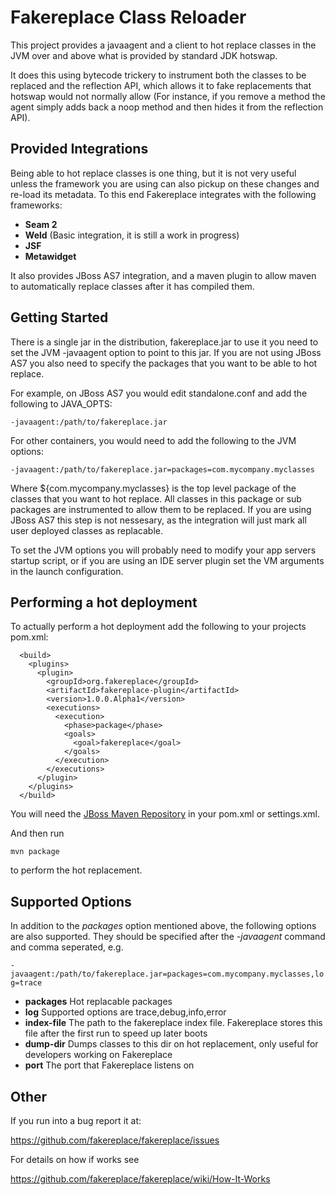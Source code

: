 Fakereplace Class Reloader
==========================

This project provides a javaagent and a client to hot replace classes in the JVM over and above what is provided by
standard JDK hotswap.

It does this using bytecode trickery to instrument both the classes to be replaced and the reflection API, which allows
it to fake replacements that hotswap would not normally allow (For instance, if you remove a method the agent simply
adds back a noop method and then hides it from the reflection API).


Provided Integrations
---------------------

Being able to hot replace classes is one thing, but it is not very useful unless the framework you are using can also
pickup on these changes and re-load its metadata. To this end Fakereplace integrates with the following frameworks:

* **Seam 2**
* **Weld** (Basic integration, it is still a work in progress)
* **JSF**
* **Metawidget**

It also provides JBoss AS7 integration, and a maven plugin to allow maven to automatically replace classes after it has
compiled them.


Getting Started
---------------

There is a single jar in the distribution, fakereplace.jar to use it you need to set the JVM -javaagent option to point
to this jar. If you are not using JBoss AS7 you also need to specify the packages that you want to be able to hot
replace.

For example, on JBoss AS7 you would edit standalone.conf and add the following to JAVA_OPTS:

`
-javaagent:/path/to/fakereplace.jar
`

For other containers, you would need to add the following to the JVM options:

`
-javaagent:/path/to/fakereplace.jar=packages=com.mycompany.myclasses
`

Where ${com.mycompany.myclasses} is the top level package of the classes that you want to hot replace. All classes in
this package or sub packages are instrumented to allow them to be replaced. If you are using JBoss AS7 this step is not
nessesary, as the integration will just mark all user deployed classes as replacable.

To set the JVM options you will probably need to modify your app servers startup script, or if you are using an IDE
server plugin set the VM arguments in the launch configuration.

Performing a hot deployment
---------------------------

To actually perform a hot deployment add the following to your projects
pom.xml:


      <build>
        <plugins>
          <plugin>
            <groupId>org.fakereplace</groupId>
            <artifactId>fakereplace-plugin</artifactId>
            <version>1.0.0.Alpha1</version>
            <executions>
              <execution>
                <phase>package</phase>
                <goals>
                  <goal>fakereplace</goal>
                </goals>
              </execution>
            </executions>
          </plugin>
        </plugins>
      </build>


You will need the [JBoss Maven Repository](https://community.jboss.org/wiki/MavenGettingStarted-Users) in your pom.xml
or settings.xml.

And then run

`
mvn package
`

to perform the hot replacement.


Supported Options
-----------------
In addition to the *packages* option mentioned above, the following options are also supported. They should be specified
after the *-javaagent* command and comma seperated, e.g.

`
-javaagent:/path/to/fakereplace.jar=packages=com.mycompany.myclasses,log=trace
`

* **packages** Hot replacable packages
* **log** Supported options are trace,debug,info,error
* **index-file** The path to the fakereplace index file. Fakereplace stores this file after the first run to speed up later boots
* **dump-dir** Dumps classes to this dir on hot replacement, only useful for developers working on Fakereplace
* **port** The port that Fakereplace listens on

Other
-----

If you run into a bug report it at:

https://github.com/fakereplace/fakereplace/issues


For details on how if works see

https://github.com/fakereplace/fakereplace/wiki/How-It-Works


